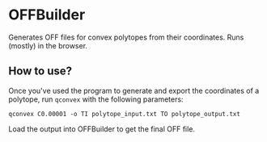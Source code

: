 # OFFBuilder
Generates OFF files for convex polytopes from their coordinates. Runs (mostly) in the browser.

## How to use?
Once you've used the program to generate and export the coordinates of a polytope, run `qconvex` with the following parameters:
```
qconvex C0.00001 -o TI polytope_input.txt TO polytope_output.txt
```
Load the output into OFFBuilder to get the final OFF file.
